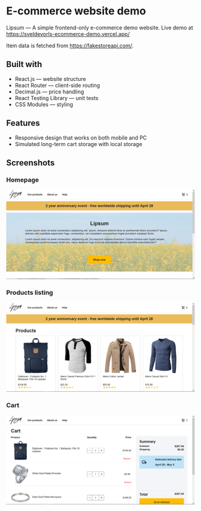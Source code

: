 # E-commerce website demo

Lipsum — A simple frontend-only e-commerce demo website.
Live demo at https://sveldevorls-ecommerce-demo.vercel.app/  

Item data is fetched from https://fakestoreapi.com/.  

## Built with
- React.js — website structure
- React Router — client-side routing
- Decimal.js — price handling
- React Testing Library — unit tests
- CSS Modules — styling

## Features
- Responsive design that works on both mobile and PC
- Simulated long-term cart storage with local storage

## Screenshots
### Homepage
![Homepage](https://github.com/Sveldevorls/ecommerce-demo/blob/main/screenshots/sRadzmNrlP.jpg)

### Products listing
![Products](https://github.com/Sveldevorls/ecommerce-demo/blob/main/screenshots/Uz59uoXftm.png)

### Cart
![Cart](https://github.com/Sveldevorls/ecommerce-demo/blob/main/screenshots/5P2095L3pt.png)
